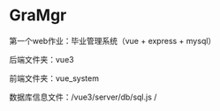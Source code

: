 # GraMgr
第一个web作业：毕业管理系统（vue + express + mysql）

后端文件夹：vue3

前端文件夹：vue_system

数据库信息文件：/vue3/server/db/sql.js /

